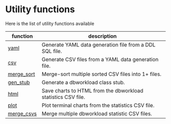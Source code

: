 # Utility functions

Here is the list of utility functions available

| function                    | description                                                  |
| ----------------------------| -------------------------------------------------------------|
| [yaml](yaml.md)             | Generate YAML data generation file from a DDL SQL file.      |
| [csv](csv.md)               | Generate CSV files from a YAML data generation file.         |
| [merge_sort](merge_sort.md) | Merge-sort multiple sorted CSV files into 1+ files.          |
| [gen_stub](gen_stub.md)     | Generate a dbworkload class stub.                            |
| [html](html.md)             | Save charts to HTML from the dbworkload statistics CSV file. |
| [plot](plot.md)             | Plot terminal charts from the statistics CSV file.           |
| [merge_csvs](merge_csvs.md) | Merge multiple dbworkload statistic CSV files.               |
